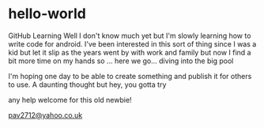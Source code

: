 # hello-world
GitHub Learning 
Well I don't know much yet but I'm slowly learning how to write code for android.
I've been interested in this sort of thing since I was a kid but let it slip as 
the years went by with work and family but now I find a bit more time on 
my hands so ... here we go... diving into the big pool

I'm hoping one day to be able to create something and publish it for others 
to use.  A daunting thought but hey, you gotta try

any help welcome for this old newbie!

pav2712@yahoo.co.uk
